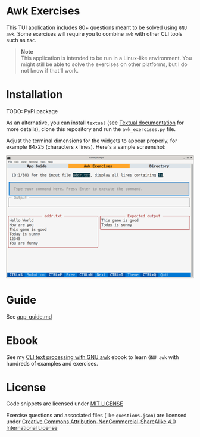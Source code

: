 # Awk Exercises

This TUI application includes 80+ questions meant to be solved using `GNU awk`. Some exercises will require you to combine `awk` with other CLI tools such as `tac`.

> **Note**  
> This application is intended to be run in a Linux-like environment. You might still be able to solve the exercises on other platforms, but I do not know if that'll work.

# Installation

TODO: PyPI package

As an alternative, you can install `textual` (see [Textual documentation](https://textual.textualize.io/getting_started/) for more details), clone this repository and run the `awk_exercises.py` file.

Adjust the terminal dimensions for the widgets to appear properly, for example 84x25 (characters x lines). Here's a sample screenshot:

<p align="center"><img src="./awk_exercises.png" alt="Sample screenshot for Awk exercises" /></p>

# Guide

See [app_guide.md](./app_guide.md)

# Ebook

See my [CLI text processing with GNU awk](https://github.com/learnbyexample/learn_gnuawk) ebook to learn `GNU awk` with hundreds of examples and exercises.

# License

Code snippets are licensed under [MIT LICENSE](../LICENSE)

Exercise questions and associated files (like `questions.json`) are licensed under [Creative Commons Attribution-NonCommercial-ShareAlike 4.0 International License](https://creativecommons.org/licenses/by-nc-sa/4.0/)

